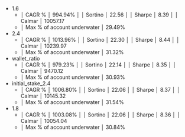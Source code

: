 - 1.6
	- │ CAGR %                      │ 994.94%                     │
	  │ Sortino                     │ 22.56                       │
	  │ Sharpe                      │ 8.39                        │
	  │ Calmar                      │ 10057.17
	- │ Max % of account underwater │ 29.49%
- 2.4
	- │ CAGR %                      │ 1013.96%                    │
	  │ Sortino                     │ 22.30                       │
	  │ Sharpe                      │ 8.44                        │
	  │ Calmar                      │ 10239.97
	- │ Max % of account underwater │ 31.32%
- wallet_ratio
	- │ CAGR %                      │ 979.23%                     │
	  │ Sortino                     │ 22.14                       │
	  │ Sharpe                      │ 8.35                        │
	  │ Calmar                      │ 9470.12
	- │ Max % of account underwater │ 30.93%
- initial_stake_2.4
	- │ CAGR %                      │ 1006.80%                    │
	  │ Sortino                     │ 22.06                       │
	  │ Sharpe                      │ 8.37                        │
	  │ Calmar                      │ 10145.32
	- │ Max % of account underwater │ 31.54%
- 1.8
	- │ CAGR %                      │ 1003.08%                    │
	  │ Sortino                     │ 22.06                       │
	  │ Sharpe                      │ 8.36                        │
	  │ Calmar                      │ 10054.04
	- │ Max % of account underwater │ 30.84%